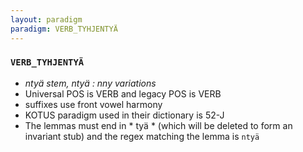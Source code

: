 ```yaml
---
layout: paradigm
paradigm: VERB_TYHJENTYÄ
---
```

### ` VERB_TYHJENTYÄ `

* _ntyä stem, ntyä : nny variations_
* Universal POS is VERB and legacy POS is VERB
* suffixes use front vowel harmony
* KOTUS paradigm used in their dictionary is 52-J
* The lemmas must end in * tyä * (which will be deleted to form an invariant stub) and the regex matching the lemma is ` ntyä `
